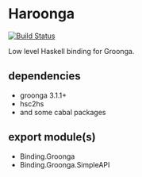 Haroonga
===

[![Build Status](https://travis-ci.org/cosmo0920/bindings-groonga.png?branch=master)](https://travis-ci.org/cosmo0920/bindings-groonga)

Low level Haskell binding for Groonga.

## dependencies

* groonga 3.1.1+
* hsc2hs
* and some cabal packages

## export module(s)

* Binding.Groonga
* Binding.Groonga.SimpleAPI